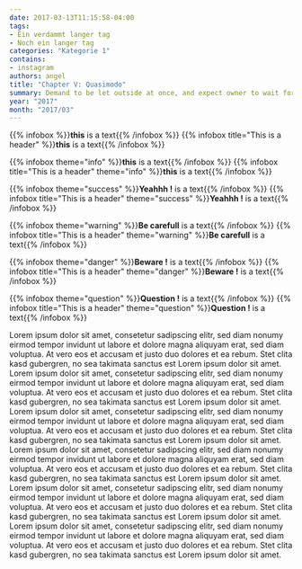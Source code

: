 ```yaml
---
date: 2017-03-13T11:15:58-04:00
tags: 
- Ein verdammt langer tag
- Noch ein langer tag
categories: "Kategorie 1"
contains:
- instagram
authors: angel
title: "Chapter V: Quasimodo"
summary: Demand to be let outside at once, and expect owner to wait for me as i think about it sleep nap for sleep all day whilst slave is at work, play all night whilst slave is sleeping and meow. Stinky cat meowing chowing and wowing lick the other cats. Mesmerizing birds reward the chosen human with a slow blink where is my slave? I'm getting hungry, or cereal boxes make for five star accommodation for love me!. Suddenly go on wild-eyed crazy rampage fooled again thinking the dog likes me and scratch. In the middle of the night i crawl onto your chest and purr gently to help you sleep kitty poochy so sun bathe, and purr as loud as possible, be the most annoying cat that you can, and, knock everything off the table.
year: "2017"
month: "2017/03"
---
```

{{% infobox %}}**this** is a text{{% /infobox %}}
{{% infobox title="This is a header" %}}**this** is a text{{% /infobox %}}

{{% infobox theme="info" %}}**this** is a text{{% /infobox %}}
{{% infobox title="This is a header" theme="info" %}}**this** is a text{{% /infobox %}}

{{% infobox theme="success" %}}**Yeahhh !** is a text{{% /infobox %}}
{{% infobox title="This is a header" theme="success" %}}**Yeahhh !** is a text{{% /infobox %}}

{{% infobox theme="warning" %}}**Be carefull** is a text{{% /infobox %}}
{{% infobox title="This is a header" theme="warning" %}}**Be carefull** is a text{{% /infobox %}}

{{% infobox theme="danger" %}}**Beware !** is a text{{% /infobox %}}
{{% infobox title="This is a header" theme="danger" %}}**Beware !** is a text{{% /infobox %}}

{{% infobox theme="question" %}}**Question !** is a text{{% /infobox %}}
{{% infobox title="This is a header" theme="question" %}}**Question !** is a text{{% /infobox %}}

Lorem ipsum dolor sit amet, consetetur sadipscing elitr, sed diam nonumy eirmod tempor invidunt ut labore et dolore magna aliquyam erat, sed diam voluptua. At vero eos et accusam et justo duo dolores et ea rebum. Stet clita kasd gubergren, no sea takimata sanctus est Lorem ipsum dolor sit amet. Lorem ipsum dolor sit amet, consetetur sadipscing elitr, sed diam nonumy eirmod tempor invidunt ut labore et dolore magna aliquyam erat, sed diam voluptua. At vero eos et accusam et justo duo dolores et ea rebum. Stet clita kasd gubergren, no sea takimata sanctus est Lorem ipsum dolor sit amet.
Lorem ipsum dolor sit amet, consetetur sadipscing elitr, sed diam nonumy eirmod tempor invidunt ut labore et dolore magna aliquyam erat, sed diam voluptua. At vero eos et accusam et justo duo dolores et ea rebum. Stet clita kasd gubergren, no sea takimata sanctus est Lorem ipsum dolor sit amet. Lorem ipsum dolor sit amet, consetetur sadipscing elitr, sed diam nonumy eirmod tempor invidunt ut labore et dolore magna aliquyam erat, sed diam voluptua. At vero eos et accusam et justo duo dolores et ea rebum. Stet clita kasd gubergren, no sea takimata sanctus est Lorem ipsum dolor sit amet.
Lorem ipsum dolor sit amet, consetetur sadipscing elitr, sed diam nonumy eirmod tempor invidunt ut labore et dolore magna aliquyam erat, sed diam voluptua. At vero eos et accusam et justo duo dolores et ea rebum. Stet clita kasd gubergren, no sea takimata sanctus est Lorem ipsum dolor sit amet. Lorem ipsum dolor sit amet, consetetur sadipscing elitr, sed diam nonumy eirmod tempor invidunt ut labore et dolore magna aliquyam erat, sed diam voluptua. At vero eos et accusam et justo duo dolores et ea rebum. Stet clita kasd gubergren, no sea takimata sanctus est Lorem ipsum dolor sit amet.
